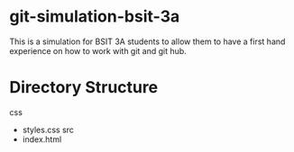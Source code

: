 # git-simulation-bsit-3a
This is a simulation for BSIT 3A students to allow them to have a first hand experience on how to work with git and git hub.

# Directory Structure
css
 - styles.css
src
 - index.html